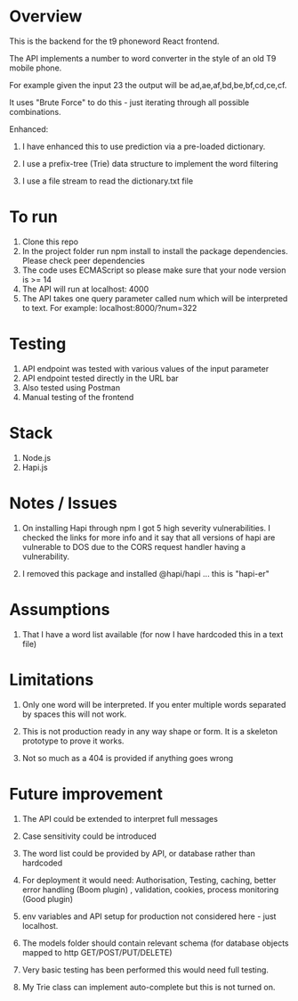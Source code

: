 # Overview

This is the backend for the t9 phoneword React frontend.

The API implements a number to word converter in the style of an old T9 mobile phone.

For example given the input 23 the output will be ad,ae,af,bd,be,bf,cd,ce,cf.

It uses "Brute Force" to do this - just iterating through all possible combinations. 

Enhanced: 
1. I have enhanced this to use prediction via a pre-loaded
dictionary.

1. I use a prefix-tree (Trie) data structure to implement the word filtering

1. I use a file stream to read the dictionary.txt file


# To run

1. Clone this repo
1. In the project folder run npm install to install the package dependencies. Please check peer dependencies
1. The code uses ECMAScript so please make sure that your node version is >= 14
1. The API will run at localhost: 4000
1. The API takes one query parameter called num which will be interpreted to text. For example:
localhost:8000/?num=322


# Testing

1. API endpoint was tested with various values of the input parameter
1. API endpoint tested directly in the URL bar
1. Also tested using Postman
1. Manual testing of the frontend

# Stack

1.  Node.js
1.  Hapi.js

# Notes / Issues

1. On installing Hapi through npm I got 5 high severity vulnerabilities. I checked the links for more info and it say that all versions of hapi are vulnerable to DOS due to the CORS request handler having a vulnerability.

1. I removed this package and installed @hapi/hapi ... this is "hapi-er"

# Assumptions

1. That I have a word list available (for now I have hardcoded this in a text file)

# Limitations

1. Only one word will be interpreted. If you enter multiple words separated by spaces this will not work.

1. This is not production ready in any way shape or form. It is a skeleton prototype to prove it works.

1. Not so much as a 404 is provided if anything goes wrong

# Future improvement

1. The API could be extended to interpret full messages

1. Case sensitivity could be introduced

1. The word list could be provided by API, or database rather than hardcoded

1. For deployment it would need: Authorisation, Testing, caching, better error handling (Boom plugin) , validation, cookies, process monitoring (Good plugin)

1. env variables and API setup for production not considered here - just localhost. 

1. The models folder should contain relevant schema (for database objects mapped to http GET/POST/PUT/DELETE)

1. Very basic testing has been performed this would need full testing.

1. My Trie class can implement auto-complete but this is not turned on.